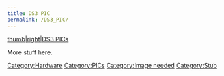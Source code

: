 ```yaml
---
title: DS3 PIC
permalink: /DS3_PIC/
---
```


[thumb|right|DS3 PICs](/Image:DS3_PIC.jpg "wikilink")

More stuff here.

[Category:Hardware](/Category:Hardware "wikilink") [Category:PICs](/Category:PICs "wikilink") [Category:Image needed](/Category:Image_needed "wikilink") [Category:Stub](/Category:Stub "wikilink")